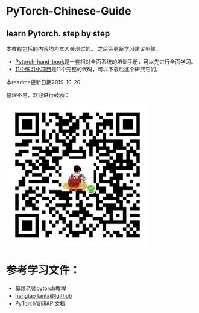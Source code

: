 # PyTorch-Chinese-Guide
learn Pytorch. step by step
---
本教程包括的内容均为本人亲测过的。
之后会更新学习建议步骤。

- [Pytorch-hand-book](https://github.com/rovesoul/PyTorch-Chinese-Guide/tree/master/PyTorch-HandBook)是一套相对全面系统的培训手册，可以先进行全面学习。
- [11个练习小项目](https://github.com/rovesoul/PyTorch-Chinese-Guide/tree/master/11%E4%B8%AA%E7%BB%83%E4%B9%A0%E5%B0%8F%E9%A1%B9%E7%9B%AE)是11个完整的代码，可以下载后逐个研究它们。

本readme更新日期2019-10-20

整理不易，欢迎进行鼓励：

![QR](https://github.com/rovesoul/PyTorch-Chinese-Guide/blob/master/%E5%B1%8F%E5%B9%95%E5%BF%AB%E7%85%A7%202019-10-20%20%E4%B8%8B%E5%8D%8810.50.07.png)

# 参考学习文件：
- [莫烦老师pytorch教程](https://morvanzhou.github.io/tutorials/machine-learning/torch/)
- [hengtao tantai的github](https://github.com/zergtant/pytorch-handbook)
- [PyTorch官网API文档](https://pytorch.org/docs/stable/torch.html)
